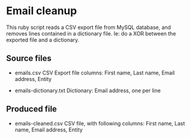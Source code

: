 # Email cleanup #

This ruby script reads a CSV export file from MySQL database, and removes lines contained in a dictionary file. Ie: do a XOR between the exported file and a dictionary.

## Source files ##

 - emails.csv
   CSV Export file columns: First name, Last name, Email address, Entity

 - emails-dictionary.txt
   Dictionary: Email address, one per line

## Produced file ##

 - emails-cleaned.csv
   CSV file, with following columns: First name, Last name, Email address, Entity
